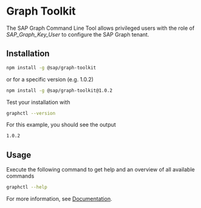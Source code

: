 # Graph Toolkit

The SAP Graph Command Line Tool allows privileged users with the role of _SAP_Graph_Key_User_ to configure the SAP Graph tenant.

## Installation

```sh
npm install -g @sap/graph-toolkit
```

or for a specific version (e.g. 1.0.2)

```sh
npm install -g @sap/graph-toolkit@1.0.2
```

Test your installation with

```sh
graphctl --version
```

For this example, you should see the output

```sh
1.0.2
```

## Usage

Execute the following command to get help and an overview of all available commands

```sh
graphctl --help
```

For more information, see [Documentation](https://explore.graph.sap/docs/beta/configure/configure-graph).
